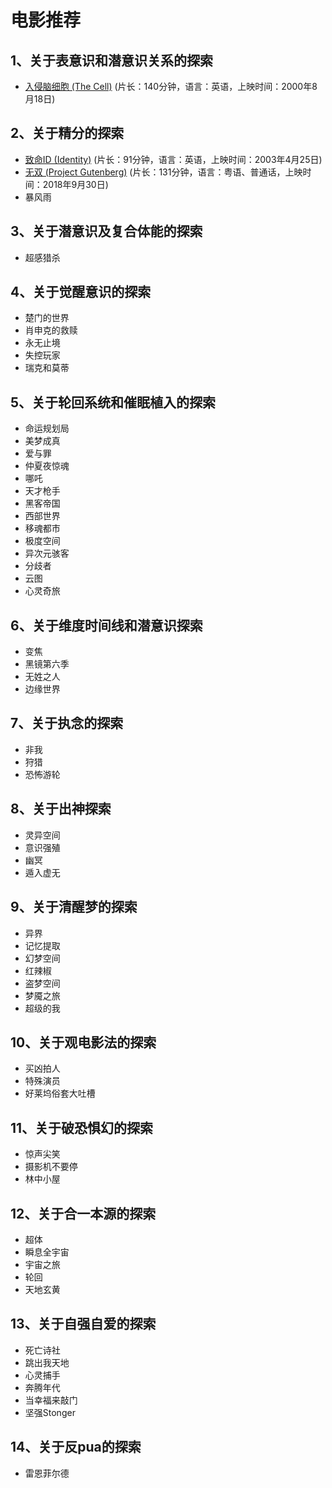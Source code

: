 # 电影推荐

## 1、关于表意识和潜意识关系的探索

* [入侵脑细胞 (The Cell)](../movie-recommendations/01/001.md) (片长：140分钟，语言：英语，上映时间：2000年8月18日)

## 2、关于精分的探索

* [致命ID (Identity)](../movie-recommendations/02/001.md) (片长：91分钟，语言：英语，上映时间：2003年4月25日)
* [无双 (Project Gutenberg)](../movie-recommendations/02/002.md) (片长：131分钟，语言：粤语、普通话，上映时间：2018年9月30日)
* 暴风雨

## 3、关于潜意识及复合体能的探索

* 超感猎杀

## 4、关于觉醒意识的探索

* 楚门的世界
* 肖申克的救赎
* 永无止境
* 失控玩家
* 瑞克和莫蒂

## 5、关于轮回系统和催眠植入的探索

* 命运规划局
* 美梦成真
* 爱与罪
* 仲夏夜惊魂
* 哪吒
* 天才枪手
* 黑客帝国
* 西部世界
* 移魂都市
* 极度空间
* 异次元骇客
* 分歧者
* 云图
* 心灵奇旅

## 6、关于维度时间线和潜意识探索

* 变焦
* 黑镜第六季
* 无姓之人
* 边缘世界

## 7、关于执念的探索

* 非我
* 狩猎
* 恐怖游轮

## 8、关于出神探索

* 灵异空间
* 意识强殖
* 幽冥
* 遁入虚无

## 9、关于清醒梦的探索

* 异界
* 记忆提取
* 幻梦空间
* 红辣椒
* 盗梦空间
* 梦魇之旅
* 超级的我

## 10、关于观电影法的探索

* 买凶拍人
* 特殊演员
* 好莱坞俗套大吐槽

## 11、关于破恐惧幻的探索

* 惊声尖笑
* 摄影机不要停
* 林中小屋

## 12、关于合一本源的探索

* 超体
* 瞬息全宇宙
* 宇宙之旅
* 轮回
* 天地玄黄

## 13、关于自强自爱的探索

* 死亡诗社
* 跳出我天地
* 心灵捕手
* 奔腾年代
* 当幸福来敲门
* 坚强Stonger

## 14、关于反pua的探索

* 雷恩菲尔德
